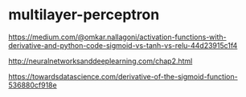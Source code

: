 # multilayer-perceptron

https://medium.com/@omkar.nallagoni/activation-functions-with-derivative-and-python-code-sigmoid-vs-tanh-vs-relu-44d23915c1f4

http://neuralnetworksanddeeplearning.com/chap2.html

https://towardsdatascience.com/derivative-of-the-sigmoid-function-536880cf918e

